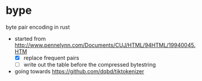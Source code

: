 # bype
byte pair encoding in rust

- started from http://www.pennelynn.com/Documents/CUJ/HTML/94HTML/19940045.HTM
  - [X] replace frequent pairs
  - [ ] write out the table before the compressed bytestring

- going towards https://github.com/dqbd/tiktokenizer

